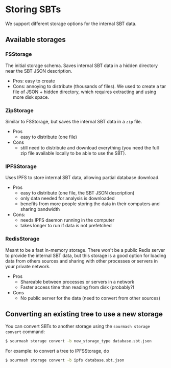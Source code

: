 # Storing SBTs

We support different storage options for the internal SBT data.


## Available storages

### FSStorage

The initial storage schema.
Saves internal SBT data in a hidden directory near the SBT JSON description.
- Pros: easy to create
- Cons: annoying to distribute (thousands of files).
        We used to create a tar file of JSON + hidden directory,
        which requires extracting and using more disk space.

### ZipStorage

Similar to FSStorage,
but saves the internal SBT data in a `zip` file.
- Pros
  * easy to distribute (one file)
- Cons
  * still need to distribute and download everything
    (you need the full zip file available locally to be able to use the SBT).

### IPFSStorage

Uses IPFS to store internal SBT data,
allowing partial database download.
- Pros
  * easy to distribute (one file, the SBT JSON description)
  * only data needed for analysis is downloaded
  * benefits from more people storing the data in their computers and sharing bandwidth
- Cons:
  * needs IPFS daemon running in the computer
  * takes longer to run if data is not prefetched

### RedisStorage

Meant to be a fast in-memory storage.
There won't be a public Redis server to provide the internal SBT data,
but this storage is a good option for loading data from others sources and sharing
with other processes or servers in your private network.
- Pros
  * Shareable between processes or servers in a network
  * Faster access time than reading from disk (probably?)
- Cons
  * No public server for the data (need to convert from other sources)

## Converting an existing tree to use a new storage

You can convert SBTs to another storage using the `sourmash storage convert` command:
``` bash
$ sourmash storage convert -b new_storage_type database.sbt.json
```

For example: to convert a tree to IPFSStorage, do
``` bash
$ sourmash storage convert -b ipfs database.sbt.json
```
